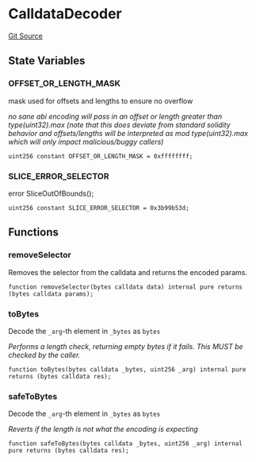 # CalldataDecoder
[Git Source](https://github.com/Uniswap/minimal-delegation/blob/8189d62a80ed3ac2bd308849641dca52350f024a/src/libraries/CalldataDecoder.sol)


## State Variables
### OFFSET_OR_LENGTH_MASK
mask used for offsets and lengths to ensure no overflow

*no sane abi encoding will pass in an offset or length greater than type(uint32).max
(note that this does deviate from standard solidity behavior and offsets/lengths will
be interpreted as mod type(uint32).max which will only impact malicious/buggy callers)*


```solidity
uint256 constant OFFSET_OR_LENGTH_MASK = 0xffffffff;
```


### SLICE_ERROR_SELECTOR
error SliceOutOfBounds();


```solidity
uint256 constant SLICE_ERROR_SELECTOR = 0x3b99b53d;
```


## Functions
### removeSelector

Removes the selector from the calldata and returns the encoded params.


```solidity
function removeSelector(bytes calldata data) internal pure returns (bytes calldata params);
```

### toBytes

Decode the `_arg`-th element in `_bytes` as `bytes`

*Performs a length check, returning empty bytes if it fails. This MUST be checked by the caller.*


```solidity
function toBytes(bytes calldata _bytes, uint256 _arg) internal pure returns (bytes calldata res);
```

### safeToBytes

Decode the `_arg`-th element in `_bytes` as `bytes`

*Reverts if the length is not what the encoding is expecting*


```solidity
function safeToBytes(bytes calldata _bytes, uint256 _arg) internal pure returns (bytes calldata res);
```

